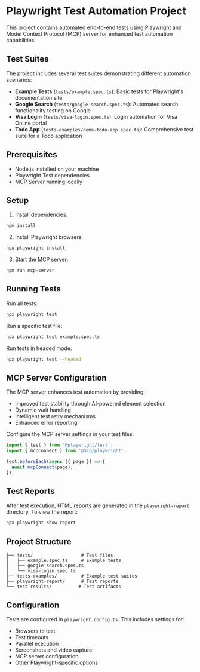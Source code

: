 # Playwright Test Automation Project

This project contains automated end-to-end tests using [Playwright](https://playwright.dev/) and Model Context Protocol (MCP) server for enhanced test automation capabilities.

## Test Suites

The project includes several test suites demonstrating different automation scenarios:

- **Example Tests** (`tests/example.spec.ts`): Basic tests for Playwright's documentation site
- **Google Search** (`tests/google-search.spec.ts`): Automated search functionality testing on Google
- **Visa Login** (`tests/visa-login.spec.ts`): Login automation for Visa Online portal
- **Todo App** (`tests-examples/demo-todo-app.spec.ts`): Comprehensive test suite for a Todo application

## Prerequisites

- Node.js installed on your machine
- Playwright Test dependencies
- MCP Server running locally

## Setup

1. Install dependencies:
```bash
npm install
```

2. Install Playwright browsers:
```bash
npx playwright install
```

3. Start the MCP server:
```bash
npm run mcp-server
```

## Running Tests

Run all tests:
```bash
npx playwright test
```

Run a specific test file:
```bash
npx playwright test example.spec.ts
```

Run tests in headed mode:
```bash
npx playwright test --headed
```

## MCP Server Configuration

The MCP server enhances test automation by providing:
- Improved test stability through AI-powered element selection
- Dynamic wait handling
- Intelligent test retry mechanisms
- Enhanced error reporting

Configure the MCP server settings in your test files:
```typescript
import { test } from '@playwright/test';
import { mcpConnect } from '@mcp/playwright';

test.beforeEach(async ({ page }) => {
  await mcpConnect(page);
});
```

## Test Reports

After test execution, HTML reports are generated in the `playwright-report` directory. To view the report:
```bash
npx playwright show-report
```

## Project Structure

```
├── tests/                  # Test files
│   ├── example.spec.ts     # Example tests
│   ├── google-search.spec.ts
│   └── visa-login.spec.ts
├── tests-examples/         # Example test suites
├── playwright-report/      # Test reports
└── test-results/          # Test artifacts
```

## Configuration

Tests are configured in `playwright.config.ts`. This includes settings for:
- Browsers to test
- Test timeouts
- Parallel execution
- Screenshots and video capture
- MCP server configuration
- Other Playwright-specific options